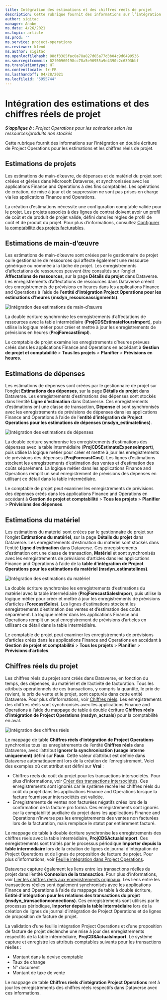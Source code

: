 ```yaml
---
title: Intégration des estimations et des chiffres réels de projet
description: Cette rubrique fournit des informations sur l’intégration en double écriture de Project Operations pour les estimations et les chiffres réels de projet.
author: sigitac
manager: Annbe
ms.date: 4/26/2021
ms.topic: article
ms.prod: ''
ms.service: project-operations
ms.reviewer: kfend
ms.author: sigitac
ms.openlocfilehash: 88df3385fac0a78a827d65a77d3b04c9d6499536
ms.sourcegitcommit: 02f00960198cc78a5e96955a9e4390c2c6393bbf
ms.translationtype: HT
ms.contentlocale: fr-FR
ms.lasthandoff: 04/28/2021
ms.locfileid: "5955744"
---
```

# <a name="project-estimates-and-actuals-integration"></a>Intégration des estimations et des chiffres réels de projet

_**S’applique à :** Project Operations pour les scénarios selon les ressources/produits non stockés_

Cette rubrique fournit des informations sur l’intégration en double écriture de Project Operations pour les estimations et les chiffres réels de projet.

## <a name="project-estimates"></a>Estimations de projets

Les estimations de main-d’œuvre, de dépenses et de matériel du projet sont créées et gérées dans Microsoft Dataverse, et synchronisées avec les applications Finance and Operations à des fins comptables. Les opérations de création, de mise à jour et de suppression ne sont pas prises en charge via les applications Finance and Operations.

La création d’estimations nécessite une configuration comptable valide pour le projet. Les projets associés à des lignes de contrat doivent avoir un profil de coût et de produit de projet valide, défini dans les règles de profil de coût et de produit du projet. Pour plus d’informations, consultez [Configurer la comptabilité des projets facturables](../project-accounting/configure-accounting-billable-projects.md#configure-project-cost-and-revenue-profile-rules).

## <a name="labor-estimates"></a>Estimations de main-d’œuvre

Les estimations de main-d’œuvre sont créées par le gestionnaire de projet ou le gestionnaire de ressources qui affecte également une ressource générique ou nommée à la tâche de projet. Les enregistrements d’affectations de ressources peuvent être consultés sur l’onglet **Affectations de ressources**, sur la page **Détails du projet** dans Dataverse. Les enregistrements d’affectations de ressources dans Dataverse créent des enregistrements de prévisions en heures dans les applications Finance and Operations à l’aide de l’**entité d’intégration Project Operations pour les estimations d’heures (msdyn\_resourceassignments)**.

   ![Intégration des estimations de main-d’œuvre](./Media/DW4LaborEstimates.png)

La double écriture synchronise les enregistrements d’affectations de ressources avec la table intermédiaire (**ProjCDSEstimateHoursImport**), puis utilise la logique métier pour créer et mettre à jour les enregistrements de prévisions en heures (**ProjForecastEmpl**).

Le comptable de projet examine les enregistrements d’heures prévues créés dans les applications Finance and Operations en accédant à **Gestion de projet et comptabilité** > **Tous les projets** > **Planifier** > **Prévisions en heures**.

## <a name="expense-estimates"></a>Estimations de dépenses

Les estimations de dépenses sont créées par le gestionnaire de projet sur l’onglet **Estimations des dépenses**, sur la page **Détails du projet** dans Dataverse. Les enregistrements d’estimations des dépenses sont stockés dans l’entité **Ligne d’estimation** dans Dataverse. Ces enregistrements d’estimations ont une classe de transaction, **Dépense** et sont synchronisés avec les enregistrements de prévisions de dépenses dans les applications Finance and Operations à l’aide de l’**entité d’intégration de Project Operations pour les estimations de dépenses (msdyn\_estimatelines)**.

   ![Intégration des estimations de dépenses](./Media/DW4ExpenseEstimates.png)

La double écriture synchronise les enregistrements d’estimations des dépenses avec la table intermédiaire (**ProjCDSEstimateExpenseImport**), puis utilise la logique métier pour créer et mettre à jour les enregistrements de prévisions des dépenses (**ProjForecastCost**). Les lignes d’estimations stockent les enregistrements d’estimation des ventes et d’estimation des coûts séparément. La logique métier dans les applications Finance and Operations remplit un seul enregistrement de prévisions des dépenses en utilisant ce détail dans la table intermédiaire.

Le comptable de projet peut examiner les enregistrements de prévisions des dépenses créés dans les applications Finance and Operations en accédant à **Gestion de projet et comptabilité** > **Tous les projets** > **Planifier** > **Prévisions des dépenses**.

## <a name="material-estimates"></a>Estimations du matériel

Les estimations du matériel sont créées par le gestionnaire de projet sur l’onglet **Estimations du matériel**, sur la page **Détails du projet** dans Dataverse. Les enregistrements d’estimation du matériel sont stockés dans l’entité **Ligne d’estimation** dans Dataverse. Ces enregistrements d’estimation ont une classe de transaction, **Matériel** et sont synchronisés avec les enregistrements de prévisions d’articles dans les applications Finance and Operations à l’aide de la **table d’intégration de Project Operations pour les estimations du matériel (msdyn\_estimatelines)**.

   ![Intégration des estimations du matériel](./Media/DW4MaterialEstimates.png)

La double écriture synchronise les enregistrements d’estimations du matériel avec la table intermédiaire (**ProjForecastSalesImpor**), puis utilise la logique métier pour créer et mettre à jour les enregistrements de prévisions d’articles (**ForecastSales**). Les lignes d’estimations stockent les enregistrements d’estimation des ventes et d’estimation des coûts séparément. La logique métier dans les applications Finance and Operations remplit un seul enregistrement de prévisions d’articles en utilisant ce détail dans la table intermédiaire.

Le comptable de projet peut examiner les enregistrements de prévisions d’articles créés dans les applications Finance and Operations en accédant à **Gestion de projet et comptabilité** > **Tous les projets** > **Planifier** > **Prévisions d’articles**.

## <a name="project-actuals"></a>Chiffres réels du projet

Les chiffres réels du projet sont créés dans Dataverse, en fonction du temps, des dépenses, du matériel et de l’activité de facturation. Tous les attributs opérationnels de ces transactions, y compris la quantité, le prix de revient, le prix de vente et le projet, sont capturés dans cette entité Dataverse. Pour plus d’informations, voir [Chiffres réels](../actuals/actuals-overview.md). Les enregistrements des chiffres réels sont synchronisés avec les applications Finance and Operations à l’aide du mappage de table à double écriture **Chiffres réels d’intégration de Project Operations (msdyn\_actuals)** pour la comptabilité en aval.

   ![Intégration des chiffres réels](./Media/DW4Actuals.png)

Le mappage de table **Chiffres réels d’intégration de Project Operations** synchronise tous les enregistrements de l’entité **Chiffres réels** dans Dataverse, avec l’attribut **Ignorer la synchronisation (usage interne uniquement)** défini sur **Faux**. Cette valeur d’attribut est définie dans Dataverse automatiquement lors de la création de l’enregistrement. Voici des exemples où cet attribut est défini sur **Vrai** :

  - Chiffres réels du coût du projet pour les transactions intersociétés. Pour plus d’informations, voir [Créer des transactions intersociétés](../project-accounting/create-intercompany-transactions.md). Ces enregistrements sont ignorés car le système recrée les chiffres réels du coût du projet dans les applications Finance and Operations lorsque la facture fournisseur intersociétés est validée.
  - Enregistrements de ventes non facturées négatifs créés lors de la confirmation de la facture pro forma. Ces enregistrements sont ignorés car la comptabilité auxiliaire du projet dans les applications Finance and Operations n’inverse pas les enregistrements des ventes non facturées lors de la facturation, mais remplace le statut par entièrement facturé.

Le mappage de table à double écriture synchronise les enregistrements des chiffres réels avec la table intermédiaire, **ProjCDSActualsImport**. Ces enregistrements sont traités par le processus périodique **Importer depuis la table intermédiaire** lors de la création de lignes de journal d’intégration de Project Operations et de lignes de proposition de facture de projet. Pour plus d’informations, voir [Feuille intégration dans Project Operations](../project-accounting/project-operations-integration-journal.md).

Dataverse capture également les liens entre les transactions réelles du projet dans l’entité **Connexion de la transaction**. Pour plus d’informations, voir [Lier les chiffres réels aux enregistrements originaux](../actuals/linkingactuals.md). Les liens entre les transactions réelles sont également synchronisés avec les applications Finance and Operations à l’aide du mappage de table à double écriture, **Entité d’intégration pour les relations des transactions du projet (msdyn\_transactionconnections)**. Ces enregistrements sont utilisés par le processus périodique, **Importer depuis la table intermédiaire** lors de la création de lignes de journal d’intégration de Project Operations et de lignes de proposition de facture de projet.

La validation d’une feuille intégration Project Operations et d’une proposition de facture de projet déclenche une mise à jour des enregistrements respectifs de la table intermédiaire, **ProjCDSActualsImport**. Le système capture et enregistre les attributs comptables suivants pour les transactions réelles :

- Montant dans la devise comptable
- Taux de change
- N° document
- Montant de taxe de vente

Le mappage de table **Chiffres réels d’intégration Project Operations** met à jour les enregistrements des chiffres réels respectifs dans Dataverse avec ces informations.
